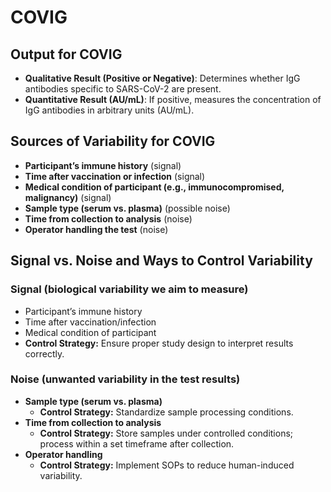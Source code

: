 # COVIG

## **Output for COVIG**
- **Qualitative Result (Positive or Negative)**: Determines whether IgG antibodies specific to SARS-CoV-2 are present.
- **Quantitative Result (AU/mL)**: If positive, measures the concentration of IgG antibodies in arbitrary units (AU/mL).

## **Sources of Variability for COVIG**
- **Participant’s immune history** (signal)
- **Time after vaccination or infection** (signal)
- **Medical condition of participant (e.g., immunocompromised, malignancy)** (signal)
- **Sample type (serum vs. plasma)** (possible noise)
- **Time from collection to analysis** (noise)
- **Operator handling the test** (noise)

## **Signal vs. Noise and Ways to Control Variability**
### **Signal (biological variability we aim to measure)**
- Participant’s immune history
- Time after vaccination/infection
- Medical condition of participant
- **Control Strategy:** Ensure proper study design to interpret results correctly.

### **Noise (unwanted variability in the test results)**
- **Sample type (serum vs. plasma)**
  - **Control Strategy:** Standardize sample processing conditions.
- **Time from collection to analysis**
  - **Control Strategy:** Store samples under controlled conditions; process within a set timeframe after collection.
- **Operator handling**
  - **Control Strategy:** Implement SOPs to reduce human-induced variability.
